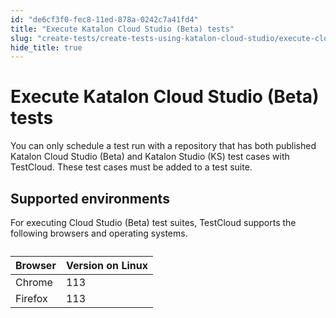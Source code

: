 ```yaml
---
id: "de6cf3f0-fec8-11ed-878a-0242c7a41fd4"
title: "Execute Katalon Cloud Studio (Beta) tests"
slug: "create-tests/create-tests-using-katalon-cloud-studio/execute-cloud-studio-beta-tests/execute-katalon-cloud-studio-beta-tests"
hide_title: true
---
```


# <a id="concept-8113" class="anchor_top_offset"/><a id="ariaid-title1" class="anchor_top_offset"/>Execute Katalon Cloud Studio (Beta) tests

<p xmlns="http://www.w3.org/1999/xhtml" className="shortdesc">You can only schedule a test run with a repository that has both published <span className="ph">Katalon Cloud Studio (Beta)</span> and <span className="ph">Katalon Studio (KS)</span> test cases with <span className="ph">TestCloud</span>. These test cases must be added to a test suite.</p> 

## <a id="concept-2842" class="anchor_top_offset"/>Supported environments

<p xmlns="http://www.w3.org/1999/xhtml" className="p">For executing <span className="ph">Cloud Studio (Beta)</span> test suites, <span className="ph">TestCloud</span> supports the following browsers and operating systems.</p> 
<table xmlns="http://www.w3.org/1999/xhtml" className="table anchor_top_offset" id="concept-2842__972929f4-285f-48d6-aa7c-9bd92f5dffd9"><caption /><colgroup><col style={{width: '50%'}} /><col style={{width: '50%'}} /></colgroup><thead className="thead"><tr className><th className="entry anchor_top_offset" id="concept-2842__972929f4-285f-48d6-aa7c-9bd92f5dffd9__entry__1">Browser</th><th className="entry anchor_top_offset" id="concept-2842__972929f4-285f-48d6-aa7c-9bd92f5dffd9__entry__2">Version on Linux</th></tr></thead><tbody className="tbody"><tr className><td className="entry" headers="concept-2842__972929f4-285f-48d6-aa7c-9bd92f5dffd9__entry__1 concept-2842__972929f4-285f-48d6-aa7c-9bd92f5dffd9__entry__2 ">Chrome</td><td className="entry" headers="concept-2842__972929f4-285f-48d6-aa7c-9bd92f5dffd9__entry__1 concept-2842__972929f4-285f-48d6-aa7c-9bd92f5dffd9__entry__2 ">113</td></tr><tr className><td className="entry" headers="concept-2842__972929f4-285f-48d6-aa7c-9bd92f5dffd9__entry__1 concept-2842__972929f4-285f-48d6-aa7c-9bd92f5dffd9__entry__2 ">Firefox</td><td className="entry" headers="concept-2842__972929f4-285f-48d6-aa7c-9bd92f5dffd9__entry__1 concept-2842__972929f4-285f-48d6-aa7c-9bd92f5dffd9__entry__2 ">113</td></tr></tbody></table> 
